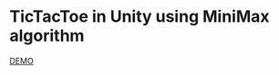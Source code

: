 # TicTacToe in Unity using MiniMax algorithm

[DEMO](https://drive.google.com/file/d/1hs9JPNf3PtEMBxIKmLNhGrLzdXq2hy5f/view?usp=drive_link)

